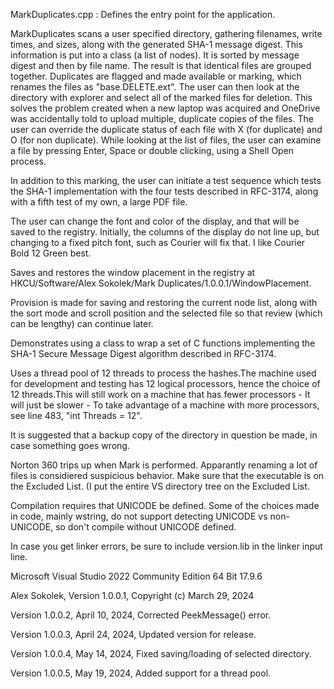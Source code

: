 MarkDuplicates.cpp : Defines the entry point for the application.

MarkDuplicates scans a user specified directory, gathering filenames,
write times, and sizes, along with the generated SHA-1 message digest.
This information is put into a class (a list of nodes). It is sorted
by message digest and then by file name. The result is that identical
files are grouped together. Duplicates are flagged and made available
or marking, which renames the files as "base.DELETE.ext". The user can
then look at the directory with explorer and select all of the marked
files for deletion. This solves the problem created when a new laptop
was acquired and OneDrive was accidentally told to upload multiple,
duplicate copies of the files. The user can override the duplicate
status of each file with X (for duplicate) and O (for non duplicate).
While looking at the list of files, the user can examine a file by
pressing Enter, Space or double clicking, using a Shell Open process.

In addition to this marking, the user can initiate a test sequence
which tests the SHA-1 implementation with the four tests described
in RFC-3174, along with a fifth test of my own, a large PDF file.
 
The user can change the font and color of the display, and that
will be saved to the registry. Initially, the columns of the display
do not line up, but changing to a fixed pitch font, such as Courier
will fix that. I like Courier Bold 12 Green best.

Saves and restores the window placement in the registry at
HKCU/Software/Alex Sokolek/Mark Duplicates/1.0.0.1/WindowPlacement.
 
Provision is made for saving and restoring the current node list,
along with the sort mode and scroll position and the selected file
so that review (which can be lengthy) can continue later.
 
Demonstrates using a class to wrap a set of C functions implementing
the SHA-1 Secure Message Digest algorithm described in RFC-3174.

Uses a thread pool of 12 threads to process the hashes.The machine
used for development and testing has 12 logical processors, hence
the choice of 12 threads.This will still work on a machine that
has fewer processors - It will just be slower - To take advantage
of a machine with more processors, see line 483, "int Threads = 12".
  
It is suggested that a backup copy of the directory in question be
made, in case something goes wrong.
 
Norton 360 trips up when Mark is performed. Apparantly renaming a
lot of files is considiered suspicious behavior. Make sure that the
executable is on the Excluded List. (I put the entire VS directory
tree on the Excluded List.
 
Compilation requires that UNICODE be defined. Some of the choices
made in code, mainly wstring, do not support detecting UNICODE vs
non-UNICODE, so don't compile without UNICODE defined.

In case you get linker errors, be sure to include version.lib
in the linker input line.
 
Microsoft Visual Studio 2022 Community Edition 64 Bit 17.9.6

Alex Sokolek, Version 1.0.0.1, Copyright (c) March 29, 2024

Version 1.0.0.2, April 10, 2024, Corrected PeekMessage() error.

Version 1.0.0.3, April 24, 2024, Updated version for release.

Version 1.0.0.4, May 14, 2024, Fixed saving/loading of selected directory.

Version 1.0.0.5, May 19, 2024, Added support for a thread pool.
